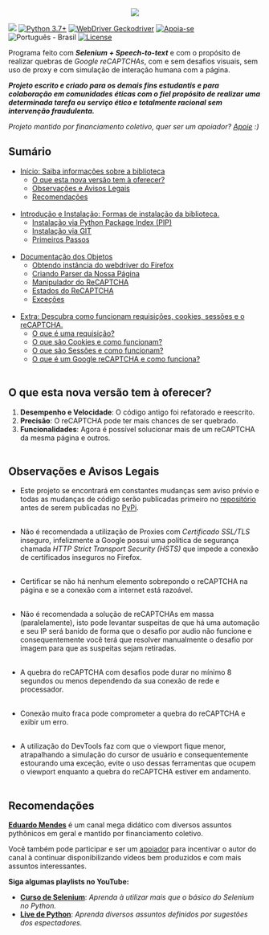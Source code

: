 <link rel="stylesheet" href="https://gist.githubusercontent.com/EthicalMeikin/c4d7bf093ba6ef5710924adf80009dba/raw/b07036c7e122fa8e14541d2ed8da3eb1774a3d1c/index.css">

<center>
  <img src="https://image.prntscr.com/image/_buFoHQMQ2S6TmMWrYi_zw.png"/>
</center>

![](https://img.shields.io/badge/grecaptchabypass-v2.0.0-dodgerblue.svg)
[![Python 3.7+](https://img.shields.io/badge/Python-3.7+-dodgerblue.svg)](https://www.python.org/downloads/)
[![WebDriver Geckodriver](https://img.shields.io/badge/WebDriver-GeckoDriver-dodgerblue.svg)](https://github.com/mozilla/geckodriver/releases)
[![Apoia-se](https://img.shields.io/badge/Apoie-apoia.se-dodgerblue.svg)](https://apoia.se/grecaptchabypass)
![Português - Brasil](https://img.shields.io/badge/Português-BR-dodgerblue.svg)
[![License](https://img.shields.io/badge/License-GPL-%235d5d5d.svg)](https://github.com/EthicalMeikin/grecaptchabypass/blob/master/LICENSE.md)

Programa feito com **_Selenium + Speech-to-text_** e com o propósito de
realizar quebras de _Google reCAPTCHAs_, com e sem desafios visuais, sem uso de
proxy e com simulação de interação humana com a página.

**_Projeto escrito e criado para os demais fins estudantis e
para colaboração em comunidades éticas com o fiel propósito de realizar uma
determinada tarefa ou serviço ético e totalmente racional sem intervenção
fraudulenta._**

_Projeto mantido por financiamento coletivo, quer ser um apoiador?
[Apoie](https://apoia.se/grecaptchabypass) :)_

## Sumário
  * [Início: Saiba informações sobre a biblioteca](/)
    - [O que esta nova versão tem à oferecer?](/#o-que-esta-nova-versao-tem-a-oferecer)
    - [Observações e Avisos Legais](/#observacoes-e-avisos-legais)
    - [Recomendações](/#recomendacoes)<br/><br/>
  * [Introdução e Instalação: Formas de instalação da biblioteca.](/introduction-and-installation)
    - [Instalação via Python Package Index (PIP)](/introduction-and-installation/#instalacao-via-python-package-index-pip)
    - [Instalação via GIT](/introduction-and-installation/#instalacao-via-git)
    - [Primeiros Passos](/introduction-and-installation/#primeiros-passos)<br/><br/>
  * [Documentação dos Objetos](/objects-documentation)
    - [Obtendo instância do webdriver do Firefox](/objects-documentation/#obtendo-instancia-do-webdriver-do-firefox)
    - [Criando Parser da Nossa Página](/objects-documentation/#criando-parser-da-nossa-pagina)
    - [Manipulador do ReCAPTCHA](/objects-documentation/#manipulador-do-recaptcha)
    - [Estados do ReCAPTCHA](/objects-documentation/#estados-do-recaptcha)
    - [Exceções](/objects-documentation/#excecoes)<br/><br/>
  * [Extra: Descubra como funcionam requisições, cookies, sessões e o reCAPTCHA.](/extra)
    - [O que é uma requisição?](/extra/#o-que-e-uma-requisicao)
    - [O que são Cookies e como funcionam?](/extra/#o-que-sao-cookies-e-como-funcionam)
    - [O que são Sessões e como funcionam?](/extra/#o-que-sao-sessoes-e-como-funcionam)
    - [O que é um Google reCAPTCHA e como funciona?](/extra/#o-que-e-um-google-recaptcha-e-como-funciona)
    <br/><br/>

## O que esta nova versão tem à oferecer?

1. **Desempenho e Velocidade**: O código antigo foi refatorado e reescrito.
2. **Precisão**: O reCAPTCHA pode ter mais chances de ser quebrado.
3. **Funcionalidades**: Agora é possível solucionar mais de um reCAPTCHA da
mesma página e outros.<br/><br/>

## Observações e Avisos Legais

* Este projeto se encontrará em constantes mudanças sem aviso prévio e todas as
mudanças de código serão publicadas primeiro no
[repositório](https://github.com/EthicalMeikin/grecaptchabypass) antes de
serem publicadas no [PyPi](https://pypi.com/project/grecaptchabypass).<br/><br/>

* Não é recomendada a utilização de Proxies com *Certificado SSL/TLS* inseguro,
infelizmente a Google possui uma política de segurança chamada
*HTTP Strict Transport Security (HSTS)* que impede a conexão de certificados
inseguros no Firefox.<br/><br/>

* Certificar se não há nenhum elemento sobrepondo o reCAPTCHA na página e se a
conexão com a internet está razoável.<br/><br/>

* Não é recomendada a solução de reCAPTCHAs em massa (paralelamente),
isto pode levantar suspeitas de que há uma automação e seu IP será banido de
forma que o desafio por audio não funcione e consequentemente você terá que
resolver manualmente o desafio por imagem para que as suspeitas sejam
retiradas.<br/><br/>

* A quebra do reCAPTCHA com desafios pode durar no mínimo 8 segundos ou menos
dependendo da sua conexão de rede e processador.<br/><br/>

* Conexão muito fraca pode comprometer a quebra do reCAPTCHA e exibir um erro.
<br/><br/>

* A utilização do DevTools faz com que o viewport fique menor, atrapalhando a
simulação do cursor de usuário e consequentemente estourando uma exceção, evite
o uso dessas ferramentas que ocupem o viewport enquanto a quebra do reCAPTCHA
estiver em andamento.<br/><br/>


## Recomendações
[**Eduardo Mendes**](http://youtube.com/c/eduardomendes) é um canal mega didático
com diversos assuntos pythônicos em geral e mantido por financiamento
coletivo.

Você também pode participar e ser um [apoiador](https://apoia.se/livedepython)
para incentivar o autor do canal à continuar disponibilizando vídeos bem
produzidos e com mais assuntos interessantes.

**Siga algumas playlists no YouTube:**

 - [**Curso de Selenium**](http://encurtador.com.br/hEHY9): _Aprenda à utilizar
 mais que o básico do Selenium no Python._
 - [**Live de Python**](http://encurtador.com.br/cpIU3): _Aprenda diversos assuntos
 definidos por sugestões dos espectadores._
